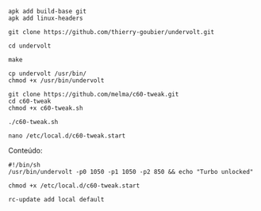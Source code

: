 
```
apk add build-base git
apk add linux-headers
```

```
git clone https://github.com/thierry-goubier/undervolt.git
```

```
cd undervolt
```

```
make
```

```
cp undervolt /usr/bin/
chmod +x /usr/bin/undervolt
```

```
git clone https://github.com/melma/c60-tweak.git
cd c60-tweak
chmod +x c60-tweak.sh
```

```
./c60-tweak.sh
```

```
nano /etc/local.d/c60-tweak.start
```

Conteúdo:
```
#!/bin/sh
/usr/bin/undervolt -p0 1050 -p1 1050 -p2 850 && echo "Turbo unlocked"
```

```
chmod +x /etc/local.d/c60-tweak.start
```

```
rc-update add local default
```
